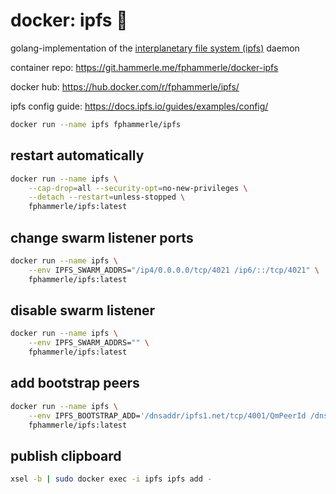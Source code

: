 # docker: ipfs 🐳

golang-implementation of the [interplanetary file system (ipfs)](https://ipfs.io/) daemon

container repo: https://git.hammerle.me/fphammerle/docker-ipfs

docker hub: https://hub.docker.com/r/fphammerle/ipfs/

ipfs config guide: https://docs.ipfs.io/guides/examples/config/

```sh
docker run --name ipfs fphammerle/ipfs
```

## restart automatically

```sh
docker run --name ipfs \
    --cap-drop=all --security-opt=no-new-privileges \
    --detach --restart=unless-stopped \
    fphammerle/ipfs:latest
```

## change swarm listener ports

```sh
docker run --name ipfs \
    --env IPFS_SWARM_ADDRS="/ip4/0.0.0.0/tcp/4021 /ip6/::/tcp/4021" \
    fphammerle/ipfs:latest
```

## disable swarm listener

```sh
docker run --name ipfs \
    --env IPFS_SWARM_ADDRS="" \
    fphammerle/ipfs:latest
```

## add bootstrap peers

```sh
docker run --name ipfs \
    --env IPFS_BOOTSTRAP_ADD='/dnsaddr/ipfs1.net/tcp/4001/QmPeerId /dnsaddr/ipfs2.net/tcp/4001/QmPeerId' \
    fphammerle/ipfs:latest
```

## publish clipboard

```sh
xsel -b | sudo docker exec -i ipfs ipfs add -
```
